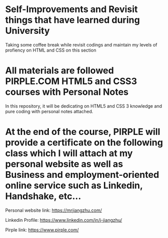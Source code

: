 # Self-Improvements and Revisit things that have learned during University

Taking some coffee break while revisit codings and maintain my levels of profiency on HTML and CSS on this section

# All materials are followed PIRPLE.COM HTML5 and CSS3 courses with Personal Notes

In this repository, it will be dedicating on HTML5 and CSS 3 knowledge and pure coding with personal notes attached.

# At the end of the course, PIRPLE will provide a certificate on the following class which I will attach at my personal website as well as Business and employment-oriented online service such as Linkedin, Handshake, etc...

Personal website link: https://mrjiangzhu.com/

Linkedin Profile: https://www.linkedin.com/in/j-jiangzhu/

Pirple link: https://www.pirple.com/
